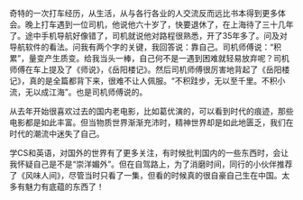奇特的一次打车经历，从生活，从与各行各业的人交流反而远比书本得到更多体会。晚上打车遇到一位司机，他说他六十岁了，快要退休了，在上海待了三十几年了。途中手机导航好像错了，司机就说他对路程很熟悉，开了35年多了。问及对导航软件的看法。问我有两个字的关键，我回答说：靠自己。司机师傅说：“积累”，量变产生质变。给我当头一棒，自己何不是一遇到困难就轻易放弃呢？司机师傅在车上提及了《师说》，《岳阳楼记》。然后司机师傅很厉害地背起了《岳阳楼记》，真的是全篇都背下来，很难不让人佩服。“不积跬步，无以至千里。不积小流，无以成江海”。也是司机师傅说的。

从去年开始很喜欢过去的国内老电影，比如葛优演的，可以看到时代的痕迹，那些电影都是如此丰富。但当物质世界渐渐充沛时，精神世界却是如此地匮乏，我们在时代的潮流中迷失了自己。

学CS和英语，对国外的世界有了更多关注，有时候批判国内的一些东西时，会让我怀疑自己是不是“崇洋媚外”。但在自驾路上，为了消磨时间，同行的小伙伴推荐了《风味人间》，尽管当时只看了一集，但看的时候真的很自豪自己生在中国。太多有魅力有底蕴的东西了！
